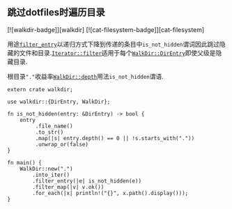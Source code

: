 
## 跳过dotfiles时遍历目录

[![walkdir-badge]][walkdir] [![cat-filesystem-badge]][cat-filesystem]

用途[`filter_entry`]以递归方式下降到传递的条目中`is_not_hidden`谓词因此跳过隐藏的文件和目录.[`Iterator::filter`]适用于每个[`WalkDir::DirEntry`]即使父级是隐藏目录.

根目录`"."`收益率[`WalkDir::depth`]用法`is_not_hidden`谓语.

```rust,no_run
extern crate walkdir;

use walkdir::{DirEntry, WalkDir};

fn is_not_hidden(entry: &DirEntry) -> bool {
    entry
         .file_name()
         .to_str()
         .map(|s| entry.depth() == 0 || !s.starts_with("."))
         .unwrap_or(false)
}

fn main() {
    WalkDir::new(".")
        .into_iter()
        .filter_entry(|e| is_not_hidden(e))
        .filter_map(|v| v.ok())
        .for_each(|x| println!("{}", x.path().display()));
}
```

[`filter_entry`]: https://docs.rs/walkdir/*/walkdir/struct.IntoIter.html#method.filter_entry

[`iterator::filter`]: https://doc.rust-lang.org/std/iter/trait.Iterator.html#method.filter

[`walkdir::depth`]: https://docs.rs/walkdir/*/walkdir/struct.DirEntry.html#method.depth

[`walkdir::direntry`]: https://docs.rs/walkdir/*/walkdir/struct.DirEntry.html
